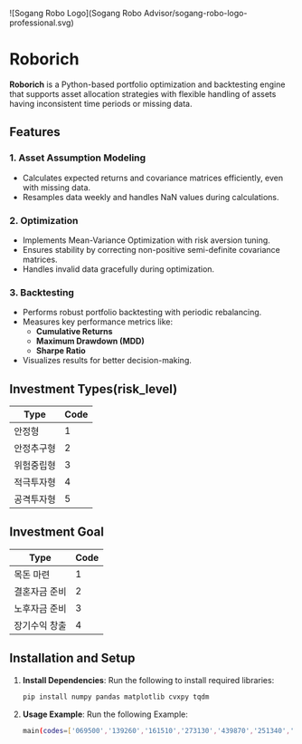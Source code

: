 ![Sogang Robo Logo](Sogang Robo Advisor/sogang-robo-logo-professional.svg)

# Roborich

**Roborich** is a Python-based portfolio optimization and backtesting engine that supports asset allocation strategies with flexible handling of assets having inconsistent time periods or missing data.

## Features

### 1. **Asset Assumption Modeling**
- Calculates expected returns and covariance matrices efficiently, even with missing data.
- Resamples data weekly and handles NaN values during calculations.

### 2. **Optimization**
- Implements Mean-Variance Optimization with risk aversion tuning.
- Ensures stability by correcting non-positive semi-definite covariance matrices.
- Handles invalid data gracefully during optimization.

### 3. **Backtesting**
- Performs robust portfolio backtesting with periodic rebalancing.
- Measures key performance metrics like:
  - **Cumulative Returns**
  - **Maximum Drawdown (MDD)**
  - **Sharpe Ratio**
- Visualizes results for better decision-making.

## Investment Types(risk_level)

| Type               | Code |
|--------------------|------|
| 안정형              | 1    |
| 안정추구형          | 2    |
| 위험중립형          | 3    |
| 적극투자형          | 4    |
| 공격투자형          | 5    |

## Investment Goal

| Type               | Code |
|--------------------|------|
| 목돈 마련              | 1    |
| 결혼자금 준비          | 2    |
| 노후자금 준비          | 3    |
| 장기수익 창출          | 4    |

## Installation and Setup

1. **Install Dependencies**:
   Run the following to install required libraries:
   ```bash
   pip install numpy pandas matplotlib cvxpy tqdm

2. **Usage Example**:
   Run the following Example:
   ```bash
   main(codes=['069500','139260','161510','273130','439870','251340','114260'], risk_level=5, investor_goal=4)
